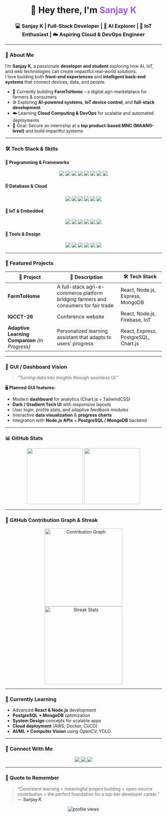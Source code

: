<h1 align="center">👋 Hey there, I'm <span style="color:#9b5de5;">Sanjay K</span></h1>

<h3 align="center">
💻 Sanjay K | Full-Stack Developer  |  🤖 AI Explorer  |  🔌 IoT Enthusiast  |  ☁️ Aspiring Cloud & DevOps Engineer
</h3>

---

### 🚀 About Me  

I’m **Sanjay K**, a passionate **developer and student** exploring how AI, IoT, and web technologies can create impactful real-world solutions.  
I love building both **front-end experiences** and **intelligent back-end systems** that connect devices, data, and people.  

- 🌱 Currently building **FarmToHome** – a digital agri-marketplace for farmers & consumers  
- ⚙️ Exploring **AI-powered systems**, **IoT device control**, and **full-stack development**  
- ☁️ Learning **Cloud Computing & DevOps** for scalable and automated deployments  
- 🎯 Goal: Secure an internship at a **top product-based MNC (MAANG-level)** and build impactful systems  

---

### 🛠️ Tech Stack & Skills  

#### 🧠 **Programming & Frameworks**  
<p align="center">
  <img src="https://img.shields.io/badge/-React-61DAFB?style=for-the-badge&logo=react&logoColor=white" />
  <img src="https://img.shields.io/badge/-Node.js-339933?style=for-the-badge&logo=node.js&logoColor=white" />
  <img src="https://img.shields.io/badge/-Express.js-000000?style=for-the-badge&logo=express&logoColor=white" />
  <img src="https://img.shields.io/badge/-JavaScript-F7DF1E?style=for-the-badge&logo=javascript&logoColor=black" />
  <img src="https://img.shields.io/badge/-Python-3776AB?style=for-the-badge&logo=python&logoColor=white" />
  <img src="https://img.shields.io/badge/-C++-00599C?style=for-the-badge&logo=c%2B%2B&logoColor=white" />
  <img src="https://img.shields.io/badge/-HTML5-E34F26?style=for-the-badge&logo=html5&logoColor=white" />
  <img src="https://img.shields.io/badge/-CSS3-1572B6?style=for-the-badge&logo=css3&logoColor=white" />
</p>

#### 🗄️ **Database & Cloud**  
<p align="center">
  <img src="https://img.shields.io/badge/-PostgreSQL-316192?style=for-the-badge&logo=postgresql&logoColor=white" />
  <img src="https://img.shields.io/badge/-MongoDB-47A248?style=for-the-badge&logo=mongodb&logoColor=white" />
  <img src="https://img.shields.io/badge/-Firebase-FFCA28?style=for-the-badge&logo=firebase&logoColor=black" />
  <img src="https://img.shields.io/badge/-AWS-232F3E?style=for-the-badge&logo=amazon-aws&logoColor=white" />
  <img src="https://img.shields.io/badge/-Cloud_Storage-4285F4?style=for-the-badge&logo=google-cloud&logoColor=white" />
  <img src="https://img.shields.io/badge/-DevOps-F05032?style=for-the-badge&logo=azure-devops&logoColor=white" />
</p>

#### 🔌 **IoT & Embedded**  
<p align="center">
  <img src="https://img.shields.io/badge/-ESP8266-0072C6?style=for-the-badge&logo=arduino&logoColor=white" />
  <img src="https://img.shields.io/badge/-ESP32-0072C6?style=for-the-badge&logo=arduino&logoColor=white" />
  <img src="https://img.shields.io/badge/-GSM-FF9900?style=for-the-badge&logo=simplesoftware&logoColor=white" />
  <img src="https://img.shields.io/badge/-Arduino-00979D?style=for-the-badge&logo=arduino&logoColor=white" />
  <img src="https://img.shields.io/badge/-Sensors_&_Actuators-6C63FF?style=for-the-badge&logo=circuit&logoColor=white" />
  <img src="https://img.shields.io/badge/-Hand_Gesture-9B5DE5?style=for-the-badge&logo=opencv&logoColor=white" />
</p>

#### 🎨 **Tools & Design**  
<p align="center">
  <img src="https://img.shields.io/badge/-VS_Code-007ACC?style=for-the-badge&logo=visual-studio-code&logoColor=white" />
  <img src="https://img.shields.io/badge/-Git-F05032?style=for-the-badge&logo=git&logoColor=white" />
  <img src="https://img.shields.io/badge/-GitHub-181717?style=for-the-badge&logo=github&logoColor=white" />
  <img src="https://img.shields.io/badge/-Figma-F24E1E?style=for-the-badge&logo=figma&logoColor=white" />
  <img src="https://img.shields.io/badge/-Chart.js-FF6384?style=for-the-badge&logo=chartdotjs&logoColor=white" />
  <img src="https://img.shields.io/badge/-TailwindCSS-38B2AC?style=for-the-badge&logo=tailwind-css&logoColor=white" />
</p>

---

### 🧩 Featured Projects  

| 🚀 Project | 🧠 Description | 🛠️ Tech Stack |
|-------------|----------------|----------------|
| **FarmToHome** | A full-stack agri-e-commerce platform bridging farmers and consumers for fair trade | React, Node.js, Express, MongoDB |
| **IQCCT-26** | Conference website | React, Node.js, Firebase, IoT |
| **Adaptive Learning Companion** *(In Progress)* | Personalized learning assistant that adapts to users’ progress | React, Express, PostgreSQL, Chart.js |

---

### 🌈 GUI / Dashboard Vision  

> _“Turning data into insights through seamless UI.”_  

🖥️ **Planned GUI features:**  
- Modern **dashboard** for analytics (Chart.js + TailwindCSS)  
- **Dark / Gradient Tech UI** with responsive layouts  
- User login, profile stats, and adaptive feedback modules  
- Interactive **data visualization** & **progress charts**  
- Integration with **Node.js APIs** + **PostgreSQL / MongoDB** backend  

---

### 📊 GitHub Stats  

<p align="center">
  <img src="https://github-readme-stats.vercel.app/api?username=Sanjay-2k-5&show_icons=true&theme=radical&hide_border=true" height="180em" />
  <img src="https://github-readme-stats.vercel.app/api/top-langs/?username=Sanjay-2k-5&layout=compact&theme=radical&hide_border=true" height="180em" />
</p>

---

### 🐍 GitHub Contribution Graph & Streak  

<p align="center">
  <img src="https://github.com/Sanjay-2k-5.png?tab=contributions" alt="Contribution Graph" width="250" />
  <br/>
  <img src="https://github-readme-streak-stats.herokuapp.com/?user=Sanjay-2k-5&theme=radical&hide_border=true" alt="Streak Stats" width="250" />
</p>

---

### 🧠 Currently Learning  

- Advanced **React & Node.js** development  
- **PostgreSQL + MongoDB** optimization  
- **System Design** concepts for scalable apps  
- **Cloud deployment** (AWS, Docker, CI/CD)  
- **AI/ML + Computer Vision** using OpenCV, YOLO  

---

### 🤝 Connect With Me  

<p align="center">
  <a href="https://www.linkedin.com/in/sanjay-k-ba2a28295" target="_blank">
    <img src="https://img.shields.io/badge/LinkedIn-%230077B5.svg?style=for-the-badge&logo=linkedin&logoColor=white"/>
  </a>
  <a href="mailto:sanjayofficial2k5@gmail.com">
    <img src="https://img.shields.io/badge/Email-%23D14836.svg?style=for-the-badge&logo=gmail&logoColor=white"/>
  </a>
  <a href="https://github.com/Sanjay-2k-5">
    <img src="https://img.shields.io/badge/GitHub-%2312100E.svg?style=for-the-badge&logo=github&logoColor=white"/>
  </a>
</p>

---

### 💬 Quote to Remember  
> “Consistent learning + meaningful project building + open-source contribution = the perfect foundation for a top-tier developer career.”  
> — **Sanjay K**

<p align="center">
  <img src="https://komarev.com/ghpvc/?username=Sanjay-2k-5&color=9b5de5&style=flat-square" alt="profile views" />
</p>
